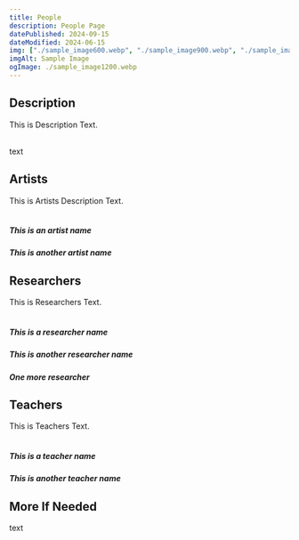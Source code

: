 ```yaml
---
title: People
description: People Page
datePublished: 2024-09-15
dateModified: 2024-06-15
img: ["./sample_image600.webp", "./sample_image900.webp", "./sample_image1200.webp"]
imgAlt: Sample Image
ogImage: ./sample_image1200.webp
---
```


## Description


This is Description Text.
<br />
<br />

text

## Artists

This is Artists Description Text.
<br />
<br />

##### This is an artist name

##### This is another artist name



## Researchers

This is Researchers Text.
<br />
<br />

##### This is a researcher name

##### This is another researcher name

##### One more researcher

## Teachers

This is Teachers Text.
<br />
<br />

##### This is a teacher name

##### This is another teacher name


## More If Needed

text

